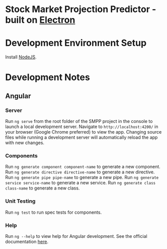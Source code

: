 # Stock Market Projection Predictor - built on [Electron](https://electronjs.org/)

# Development Environment Setup
Install [NodeJS](https://nodejs.org/en/).

# Development Notes
## Angular
### Server
Run `ng serve` from the root folder of the SMPP project in the console to launch a local development server. Navigate to `http://localhost:4200/` in your browser (Google Chrome preferred) to view the app. Changing source files while running a development server will automatically reload the app with new changes.

### Components
Run `ng generate component component-name` to generate a new component.
Run `ng generate directive directive-name` to generate a new directive.
Run `ng generate pipe pipe-name` to generate a new pipe.
Run `ng generate service service-name` to generate a new service.
Run `ng generate class class-name` to generate a new class.

### Unit Testing
Run `ng test` to run spec tests for components.

### Help
Run `ng --help` to view help for Angular development. See the official documentation [here](https://github.com/angular/angular-cli/blob/master/README.md).